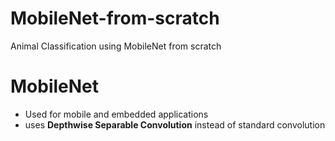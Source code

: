 # MobileNet-from-scratch
Animal Classification using MobileNet from scratch

# MobileNet
* Used for mobile and embedded applications
* uses **Depthwise Separable Convolution** instead of standard convolution 
